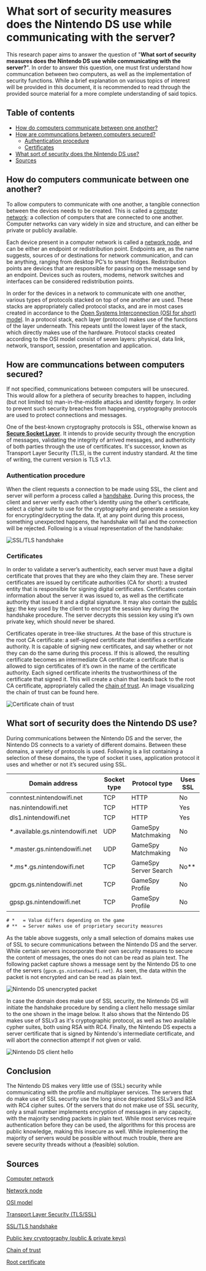 # What sort of security measures does the Nintendo DS use while communicating with the server?
This research paper aims to answer the question of "**What sort of security measures does the Nintendo DS use while communicating with the server?**". In order to answer this question, one must first understand how communcation between two computers, as well as the implementation of security functions. While a brief explanation on various topics of interest will be provided in this document, it is recommended to read through the provided source material for a more complete understanding of said topics.

## Table of contents
- [How do computers communicate between one another?](#how-do-computers-communicate-between-one-another)
- [How are communcations between computers secured?](#how-are-communcations-between-computers-secured)
  - [Authentication procedure](#authentication-procedure)
  - [Certificates](#certificates)
- [What sort of security does the Nintendo DS use?](#what-sort-of-security-does-the-nintendo-ds-use)
- [Sources](#sources)

## How do computers communicate between one another?
To allow computers to communicate with one another, a tangible connection between the devices needs to be created. This is called a [computer network](#sources): a collection of computers that are connected to one another. Computer networks can vary widely in size and structure, and can either be private or publicly available.

Each device present in a computer network is called a [network node](#sources), and can be either an endpoint or redistribution point. Endpoints are, as the name suggests, sources of or destinations for network communication, and can be anything, ranging from desktop PC’s to smart fridges. Redistribution points are devices that are responsible for passing on the message send by an endpoint. Devices such as routers, modems, network switches and interfaces can be considered redistribution points.

In order for the devices in a network to communicate with one another, various types of protocols stacked on top of one another are used. These stacks are appropriately called protocol stacks, and are in most cases created in accordance to the [Open Systems Interconnection (OSI for short) model](#sources). In a protocol stack, each layer (protocol) makes use of the functions of the layer underneath. This repeats until the lowest layer of the stack, which directly makes use of the hardware. Protocol stacks created according to the OSI model consist of seven layers: physical, data link, network, transport, session, presentation and application. 

## How are communcations between computers secured?
If not specified, communications between computers will be unsecured. This would allow for a plethera of security breaches to happen, including (but not limited to) man-in-the-middle attacks and identity forgery. In order to prevent such security breaches from happening, cryptography protocols are used to protect connections and messages.

One of the best-known cryptography protocols is SSL, otherwise known as **[Secure Socket Layer](#sources)**. It intends to provide security through the encryption of messages, validating the integrity of arrived messages, and authenticity of both parties through the use of certificates. It's successor, known as Transport Layer Security (TLS), is the current industry standard. At the time of writing, the current version is TLS v1.3.

### Authentication procedure
When the client requests a connection to be made using SSL, the client and server will perform a process called a [handshake](#sources). During this process, the client and server verify each other’s identity using the other’s certificate, select a cipher suite to use for the cryptography and generate a session key for encrypting/decrypting the data. If, at any point during this process, something unexpected happens, the handshake will fail and the connection will be rejected. Following is a visual representation of the handshake:

![SSL/TLS handshake](https://d1smxttentwwqu.cloudfront.net/wp-content/uploads/2015/07/SSLTLS_handshake.png)

### Certificates
In order to validate a server’s authenticity, each server must have a digital certificate that proves that they are who they claim they are. These server certificates are issued by certificate authorities (CA for short): a trusted entity that is responsible for signing digital certificates. Certificates contain information about the server it was issued to, as well as the certificate authority that issued it and a digital signature. It may also contain the [public key](#sources): the key used by the client to encrypt the session key during the handshake procedure. The server decrypts this session key using it’s own private key, which should never be shared.

Certificates operate in tree-like structures. At the base of this structure is the root CA certificate: a self-signed certificate that identifies a certificate authority. It is capable of signing new certificates, and say whether or not they can do the same during this process. If this is allowed, the resulting certificate becomes an intermediate CA certificate: a certificate that is allowed to sign certificates of it’s own in the name of the certificate authority. Each signed certificate inherits the trustworthiness of the certificate that signed it. This will create a chain that leads back to the root CA certificate, appropriately called the [chain of trust](#sources). An image visualizing the chain of trust can be found here.

![Certificate chain of trust](https://upload.wikimedia.org/wikipedia/commons/thumb/0/02/Chain_Of_Trust.svg/1920px-Chain_Of_Trust.svg.png)

## What sort of security does the Nintendo DS use?
During communications between the Nintendo DS and the server, the Nintendo DS connects to a variety of different domains. Between these domains, a variety of protocols is used. Following is a list containing a selection of these domains, the type of socket it uses, application protocol it uses and whether or not it’s secured using SSL.

| Domain address                   | Socket type | Protocol type         | Uses SSL |
|----------------------------------|-------------|-----------------------|----------|
| conntest.nintendowifi.net        | TCP         | HTTP                  | No       |
| nas.nintendowifi.net             | TCP         | HTTP                  | Yes      |
| dls1.nintendowifi.net            | TCP         | HTTP                  | Yes      |
| \*.available.gs.nintendowifi.net | UDP         | GameSpy Matchmaking   | No       |
| \*.master.gs.nintendowifi.net    | UDP         | GameSpy Matchmaking   | No       |
| \*.ms\*.gs.nintendowifi.net      | TCP         | GameSpy Server Search | No\*\*   |
| gpcm.gs.nintendowifi.net         | TCP         | GameSpy Profile       | No       |
| gpsp.gs.nintendowifi.net         | TCP         | GameSpy Profile       | No       |

```diff
# *   = Value differs depending on the game
# **  = Server makes use of proprietary security measures
```

As the table above suggests, only a small selection of domains makes use of SSL to secure communications between the Nintendo DS and the server. While certain servers incoorporate their own security measures to secure the content of messages, the ones do not can be read as plain text. The following packet capture shows a message sent by the Nintendo DS to one of the servers (`gpcm.gs.nintendowifi.net`). As seen, the data within the packet is not encrypted and can be read as plain text.

![Nintendo DS unencrypted packet](https://i.imgur.com/XAcFzfJ.png)

In case the domain does make use of SSL security, the Nintendo DS will initiate the handshake procedure by sending a client hello message similar to the one shown in the image below. It also shows that the Nintendo DS makes use of SSLv3 as it's cryptographic protocol, as well as two available cypher suites, both using RSA with RC4. Finally, the Nintendo DS expects a server certificate that is signed by Nintendo's intermediate certificate, and will abort the connection attempt if not given or valid.

![Nintendo DS client hello](https://i.imgur.com/X8tzuoD.png)

## Conclusion
The Nintendo DS makes very little use of (SSL) security while communicating with the profile and multiplayer services. The servers that do make use of SSL security use the long since depricated SSLv3 and RSA with RC4 cipher suites. Of the servers that do not make use of SSL security, only a small number implements encryption of messages in any capacity, with the majority sending packets in plain text. While most services require authentication before they can be used, the algorithms for this process are public knowledge, making this insecure as well. While implementing the majority of servers would be possible without much trouble, there are severe security threads without a (feasible) solution.

## Sources
[Computer network](https://en.wikipedia.org/wiki/Computer_network)

[Network node](https://en.wikipedia.org/wiki/Node_(networking))

[OSI model](https://en.wikipedia.org/wiki/OSI_model)

[Transport Layer Security (TLS/SSL)](https://en.wikipedia.org/wiki/Transport_Layer_Security)

[SSL/TLS handshake](https://www.ssl.com/article/ssl-tls-handshake-overview/)

[Public key cryptography (public & private keys)](https://en.wikipedia.org/wiki/Public-key_cryptography)

[Chain of trust](https://en.wikipedia.org/wiki/Chain_of_trust)

[Root certificate](https://en.wikipedia.org/wiki/Root_certificate)
